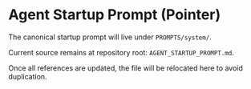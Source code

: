 # Agent Startup Prompt (Pointer)

The canonical startup prompt will live under `PROMPTS/system/`.

Current source remains at repository root: `AGENT_STARTUP_PROMPT.md`.

Once all references are updated, the file will be relocated here to avoid duplication.

